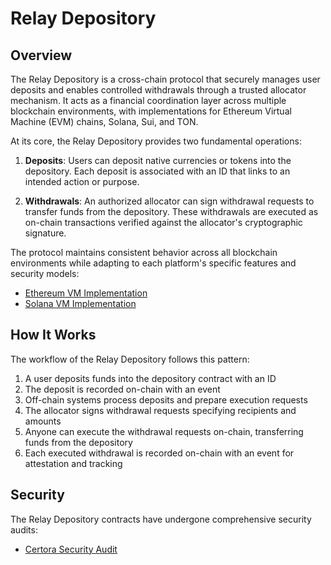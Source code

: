 # Relay Depository

## Overview

The Relay Depository is a cross-chain protocol that securely manages user deposits and enables controlled withdrawals through a trusted allocator mechanism. It acts as a financial coordination layer across multiple blockchain environments, with implementations for Ethereum Virtual Machine (EVM) chains, Solana, Sui, and TON.

At its core, the Relay Depository provides two fundamental operations:

1. **Deposits**: Users can deposit native currencies or tokens into the depository. Each deposit is associated with an ID that links to an intended action or purpose.

2. **Withdrawals**: An authorized allocator can sign withdrawal requests to transfer funds from the depository. These withdrawals are executed as on-chain transactions verified against the allocator's cryptographic signature.

The protocol maintains consistent behavior across all blockchain environments while adapting to each platform's specific features and security models:

- [Ethereum VM Implementation](./docs/EthereumVMImplementation.md)
- [Solana VM Implementation](./docs/SolanaVMImplementation.md)

## How It Works

The workflow of the Relay Depository follows this pattern:

1. A user deposits funds into the depository contract with an ID
2. The deposit is recorded on-chain with an event
3. Off-chain systems process deposits and prepare execution requests
4. The allocator signs withdrawal requests specifying recipients and amounts
5. Anyone can execute the withdrawal requests on-chain, transferring funds from the depository
6. Each executed withdrawal is recorded on-chain with an event for attestation and tracking

## Security

The Relay Depository contracts have undergone comprehensive security audits:

- [Certora Security Audit](./audit-reports/Certora-Relay-Escrow-Report.pdf)
